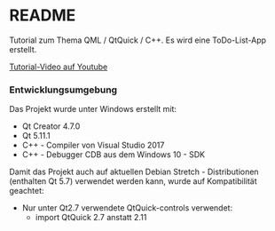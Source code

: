 # README #

Tutorial zum Thema QML / QtQuick / C++. Es wird eine ToDo-List-App 
erstellt.

[Tutorial-Video auf Youtube](https://www.youtube.com/watch?v=9BcAYDlpuT8 "Using C++ Models in QML")

### Entwicklungsumgebung ###

Das Projekt wurde unter Windows erstellt mit:
* Qt Creator 4.7.0
* Qt 5.11.1
* C++ - Compiler von Visual Studio 2017
* C++ - Debugger CDB aus dem Windows 10 - SDK 

Damit das Projekt auch auf aktuellen Debian Stretch - Distributionen 
(enthalten Qt 5.7) verwendet werden kann, wurde auf Kompatibilität 
geachtet:
* Nur unter Qt2.7 verwendete QtQuick-controls verwendet:
  * import QtQuick 2.7 anstatt 2.11
